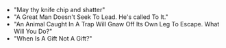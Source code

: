 - "May thy knife chip and shatter"
- "A Great Man Doesn't Seek To Lead. He's called To It."
- "An Animal Caught In A Trap Will Gnaw Off Its Own Leg To Escape. What Will You Do?"
- "When Is A Gift Not A Gift?"

